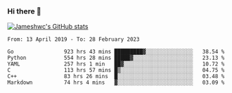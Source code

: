 ### Hi there 👋

[![Jameshwc's GitHub stats](https://github-readme-stats.vercel.app/api?username=jameshwc)](https://github.com/anuraghazra/github-readme-stats)

<!--START_SECTION:waka-->

```text
From: 13 April 2019 - To: 28 February 2023

Go                923 hrs 43 mins █████████▓░░░░░░░░░░░░░░░   38.54 %
Python            554 hrs 28 mins █████▓░░░░░░░░░░░░░░░░░░░   23.13 %
YAML              257 hrs 1 min   ██▓░░░░░░░░░░░░░░░░░░░░░░   10.72 %
C                 113 hrs 57 mins █▒░░░░░░░░░░░░░░░░░░░░░░░   04.75 %
C++               83 hrs 26 mins  █░░░░░░░░░░░░░░░░░░░░░░░░   03.48 %
Markdown          74 hrs 4 mins   ▓░░░░░░░░░░░░░░░░░░░░░░░░   03.09 %
```

<!--END_SECTION:waka-->